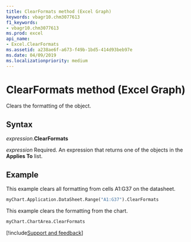 ```yaml
---
title: ClearFormats method (Excel Graph)
keywords: vbagr10.chm3077613
f1_keywords:
- vbagr10.chm3077613
ms.prod: excel
api_name:
- Excel.ClearFormats
ms.assetid: a238ae6f-a673-f49b-1bd5-414d93beb97e
ms.date: 04/09/2019
ms.localizationpriority: medium
---
```



# ClearFormats method (Excel Graph)

Clears the formatting of the object.

## Syntax

_expression_.**ClearFormats**

_expression_ Required. An expression that returns one of the objects in the **Applies To** list.


## Example

This example clears all formatting from cells A1:G37 on the datasheet.

```vb
myChart.Application.DataSheet.Range("A1:G37").ClearFormats
```

This example clears the formatting from the chart.

```vb
myChart.ChartArea.ClearFormats
```

[!include[Support and feedback](~/includes/feedback-boilerplate.md)]
